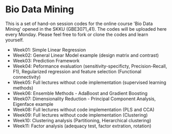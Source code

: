 # Bio Data Mining
This is a set of hand-on session codes for the online course 'Bio Data Mining' opened in the SKKU (GBE3071_41). 
The codes will be uploaded here every Monday. Please feel free to fork or clone the codes and learn yourself. 

- Week01: Simple Linear Regression
- Week02: General Linear Model example (design matrix and contrast)
- Week03: Prediction Framework
- Week04: Peformance evaluation (sensitivity-specificty, Precision-Recall, F1), Regularized regression and feature selection (Functional connectivity)
- Week05: Full lectures without code implementation (supervised learning methods)
- Week06: Ensemble Methods - AdaBoost and Gradient Boosting
- Week07: Dimensionality Reduction - Principal Component Analysis, Eigenface example
- Week08: Full lectures without code implementation (PLS and CCA)
- Week09: Full lectures without code implementation (Clustering)
- Week10: Clustering analysis (Partitioning, Hierarchical clustering)
- Week11: Factor analysis (adequacy test, factor extration, rotation)
